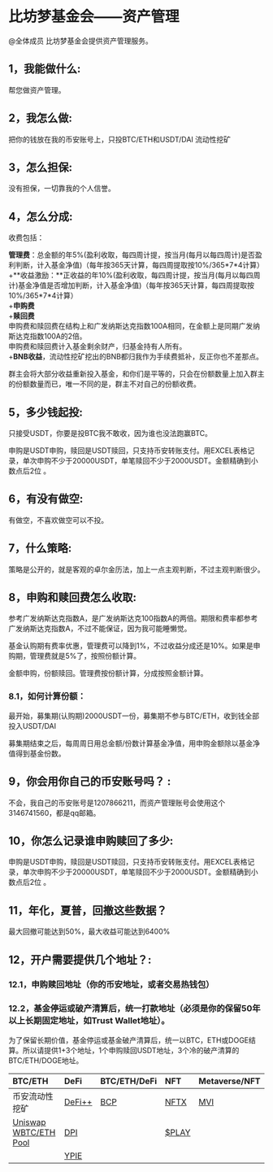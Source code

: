# 比坊梦基金会——资产管理

@全体成员 比坊梦基金会提供资产管理服务。

## 1，我能做什么:

帮您做资产管理。 

## 2，我怎么做:

把你的钱放在我的币安账号上，只投BTC/ETH和USDT/DAI 流动性挖矿

## 3，怎么担保:

没有担保，一切靠我的个人信誉。 

## 4，怎么分成:

收费包括：

**管理费**：总金额的年5%\(盈利收取，每四周计提，按当月\(每月以每四周计\)是否盈利判断，计入基金净值\)（每年按365天计算，每四周提取按10%/365\*7\*4计算）  
+**收益激励：**正收益的年10%\(盈利收取，每四周计提，按当月\(每月以每四周计\)基金净值是否增加判断，计入基金净值\)（每年按365天计算，每四周提取按10%/365\*7\*4计算）  
+**申购费**  
+**赎回费**  
      申购费和赎回费在结构上和广发纳斯达克指数100A相同，在金额上是同期广发纳斯达克指数100A的2倍。  
      申购费和赎回费计入基金剩余财产，归基金持有人所有。  
+**BNB收益**，流动性挖矿挖出的BNB都归我作为手续费抵补，反正你也不差那点。

群主会将大部分收益重新投入基金，和你们是平等的，只会在份额数量上加入群主的份额数量而已，唯一不同的是，群主不对自己的份额收费。

## 5，多少钱起投:

只接受USDT，你要是投BTC我不敢收，因为谁也没法跑赢BTC。 

申购是USDT申购，赎回是USDT赎回，只支持币安转账支付。用EXCEL表格记录，单次申购不少于20000USDT，单笔赎回不少于2000USDT。金额精确到小数点后2位 。

## 6，有没有做空:

有做空，不喜欢做空可以不投。 

## 7，什么策略:

策略是公开的，就是客观的卓尔金历法，加上一点主观判断，不过主观判断很少。

## 8，申购和赎回费怎么收取:

参考广发纳斯达克指数A，是广发纳斯达克100指数A的两倍。期限和费率都参考广发纳斯达克指数A，不过不能保证，因为我可能睡懒觉。

基金认购期有费率优惠，管理费可以降到1%，不过收益分成还是10%。如果是申购期，管理费就是5%了，按照份额计算。

金额申购，份额赎回。管理费按份额计算，分成按照金额计算。 

### 8.1，如何计算份额：

最开始，募集期\(认购期\)2000USDT一份，募集期不参与BTC/ETH，收到钱全部投入USDT/DAI

募集期结束之后，每周周日用总金额/份数计算基金净值，用申购金额除以基金净值得到基金份数。

## 9，你会用你自己的币安账号吗？ :

不会，我自己的币安账号是1207866211，而资产管理账号会使用这个3146741560，都是qq邮箱。 

## 10，你怎么记录谁申购赎回了多少: 

申购是USDT申购，赎回是USDT赎回，只支持币安转账支付。用EXCEL表格记录，单次申购不少于20000USDT，单笔赎回不少于2000USDT。金额精确到小数点后2位 。

## 11，年化，夏普，回撤这些数据？

最大回撤可能达到50%，最大收益可能达到6400% 

## 12，开户需要提供几个地址？:

### 12.1，申购赎回地址（你的币安地址，或者交易热钱包） 

### 12.2，基金停运或破产清算后，统一打款地址（必须是你的保留50年以上长期固定地址，如Trust Wallet地址）。 

为了保留长期价值，基金停运或基金破产清算后，统一以BTC，ETH或DOGE结算。所以请提供1+3个地址，1个申购赎回USDT地址，3个冷的破产清算的BTC/ETH/DOGE地址。



| BTC/ETH | DeFi | BTC/ETH/DeFi | NFT | Metaverse/NFT |
| :--- | :--- | :--- | :--- | :--- |
| 币安流动性挖矿 | [DeFi++](https://app.zerion.io/invest/asset/DEFI%2B%2B-0x8d1ce361eb68e9e05573443c407d4a3bed23b033) | [BCP](https://app.zerion.io/invest/asset/BCP-0xe4f726adc8e89c6a6017f01eada77865db22da14) | [NFTX](https://app.zerion.io/invest/asset/NFTX-0x87d73e916d7057945c9bcd8cdd94e42a6f47f776) | [MVI](https://app.zerion.io/invest/asset/MVI-0x72e364f2abdc788b7e918bc238b21f109cd634d7) |
| [Uniswap WBTC/ETH Pool](https://app.zerion.io/invest/asset/UNI-V2-0xbb2b8038a1640196fbe3e38816f3e67cba72d940) | [DPI](https://app.zerion.io/invest/asset/DPI-0x1494ca1f11d487c2bbe4543e90080aeba4ba3c2b) |  | [$PLAY](https://app.zerion.io/invest/asset/PLAY-0x33e18a092a93ff21ad04746c7da12e35d34dc7c4) |  |
|  | [YPIE](https://app.zerion.io/invest/asset/YPIE-0x17525e4f4af59fbc29551bc4ece6ab60ed49ce31) |  |  |  |



